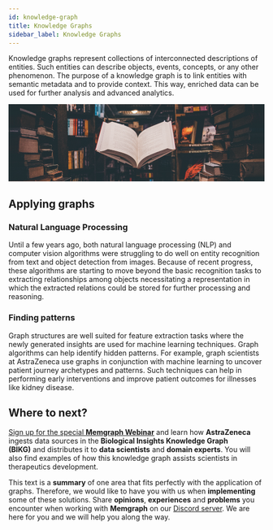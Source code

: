 ```yaml
---
id: knowledge-graph
title: Knowledge Graphs
sidebar_label: Knowledge Graphs
---
```


Knowledge graphs represent collections of interconnected descriptions of
entities. Such entities can describe objects, events, concepts, or any other
phenomenon. The purpose of a knowledge graph is to link entities with semantic
metadata and to provide context. This way, enriched data can be used for further
analysis and advanced analytics.

![memgraph-graph-algorithm-applications-knowledge-graphs](../data/use-cases/memgraph-graph-algorithm-applications-knowledge-graphs.png)

## Applying graphs

### Natural Language Processing

Until a few years ago, both natural language processing (NLP) and computer
vision algorithms were struggling to do well on entity recognition from text and
object detection from images. Because of recent progress, these algorithms are
starting to move beyond the basic recognition tasks to extracting relationships
among objects necessitating a representation in which the extracted relations
could be stored for further processing and reasoning.

### Finding patterns

Graph structures are well suited for feature extraction tasks where the newly
generated insights are used for machine learning techniques. Graph algorithms
can help identify hidden patterns. For example, graph scientists at AstraZeneca
use graphs in conjunction with machine learning to uncover patient journey
archetypes and patterns. Such techniques can help in performing early
interventions and improve patient outcomes for illnesses like kidney disease.

## Where to next?

[Sign up for the special **Memgraph
Webinar**](https://memgraph.com/memgraph-webinar-astrazeneca-biomedical-knowledge-graph)
and learn how **AstraZeneca** ingests data sources in the **Biological Insights
Knowledge Graph (BIKG)** and distributes it to **data scientists** and **domain
experts**. You will also find examples of how this knowledge graph assists
scientists in therapeutics development.

This text is a **summary** of one area that fits perfectly with the application
of graphs. Therefore, we would like to have you with us when **implementing**
some of these solutions. Share **opinions**, **experiences** and **problems**
you encounter when working with **Memgraph** on our [Discord
server](https://discord.gg/memgraph). We are here for you and we will help you
along the way.
